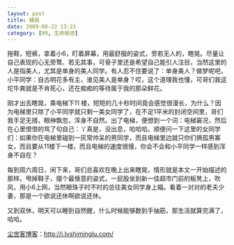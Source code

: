 ```yaml
---
layout: post
title: 瞎晃
date: 2009-08-22 13:23
category: [09, 生命痕迹]
---
```

拖鞋，短裤，拿着小6，盯着屏幕，用最舒服的姿式，旁若无人的，瞎晃。尽量让自己表现的心无旁鹜、若无其事，可骨子里还是希望自己能引人注目，当然这里的 人是指美人，尤其是单身的美人同学。有人忍不住要说了：单身美人？做梦呢吧，小平同学：自古明花多有主，谁见美人是单身？哎，这个道理我也懂，可哥们我这 坨牛粪就是不肯死心，还在痴痴的等待属于我的那朵鲜花。

刚才出去瞎晃，乘电梯下11 楼，短短的几十秒时间竟会感觉很漫长，为什么？因为电梯里只除了小平同学就只剩一美女同学了，在不足1平米的封闭空间里，哥们我手足无措，眼神飘忽，浑身不自然。出了电梯，便想到一个词：电梯窘况，然后在心里恨恨的骂了句自己：丫真是，没出息，哈哈哈。顺便问一下这里的女同学们：如果你在电梯里碰到一灰常帅呆的男同学，而且电梯里边就只你们俩孤男寡女，而且要从11楼下一楼，而且电梯的速度很慢，你会不会和小平同学一样感到浑身不自在？

每到周六周日，闲下来，哥们总喜欢在晚上出来瞎晃，情形就是本文一开始描述的那样。甩掉鞋子，摆个最惬意的姿式，一屁股坐到新一佳超市门前的板凳上，吹风，用小6上网，当然眼珠子时不时的总往美女同学身上瞄。看着一对对的老夫少妻，那是一个欲说还休啊欲说还休。

又到双休，明天可以睡到自然醒，什么时候能够数到手抽筋，那生活就算完满了，哈哈。

<a href="http://i.lvshiminglu.com/">尘世客博客</a>：<a href="http://i.lvshiminglu.com/">http://i.lvshiminglu.com/</a>

